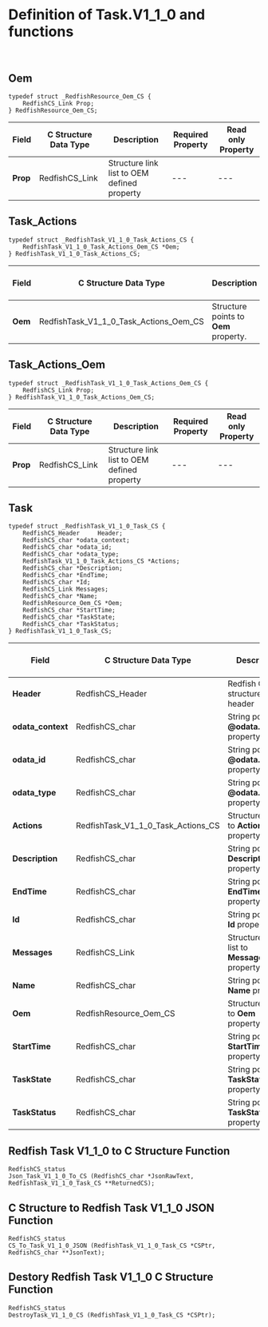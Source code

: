 # Definition of Task.V1_1_0 and functions<br><br>

## Oem
    typedef struct _RedfishResource_Oem_CS {
        RedfishCS_Link Prop;
    } RedfishResource_Oem_CS;

|Field |C Structure Data Type|Description |Required Property|Read only Property
| ---  | --- | --- | --- | ---
|**Prop**|RedfishCS_Link| Structure link list to OEM defined property| ---| ---


## Task_Actions
    typedef struct _RedfishTask_V1_1_0_Task_Actions_CS {
        RedfishTask_V1_1_0_Task_Actions_Oem_CS *Oem;
    } RedfishTask_V1_1_0_Task_Actions_CS;

|Field |C Structure Data Type|Description |Required Property|Read only Property
| ---  | --- | --- | --- | ---
|**Oem**|RedfishTask_V1_1_0_Task_Actions_Oem_CS| Structure points to **Oem** property.| No| No


## Task_Actions_Oem
    typedef struct _RedfishTask_V1_1_0_Task_Actions_Oem_CS {
        RedfishCS_Link Prop;
    } RedfishTask_V1_1_0_Task_Actions_Oem_CS;

|Field |C Structure Data Type|Description |Required Property|Read only Property
| ---  | --- | --- | --- | ---
|**Prop**|RedfishCS_Link| Structure link list to OEM defined property| ---| ---


## Task
    typedef struct _RedfishTask_V1_1_0_Task_CS {
        RedfishCS_Header     Header;
        RedfishCS_char *odata_context;
        RedfishCS_char *odata_id;
        RedfishCS_char *odata_type;
        RedfishTask_V1_1_0_Task_Actions_CS *Actions;
        RedfishCS_char *Description;
        RedfishCS_char *EndTime;
        RedfishCS_char *Id;
        RedfishCS_Link Messages;
        RedfishCS_char *Name;
        RedfishResource_Oem_CS *Oem;
        RedfishCS_char *StartTime;
        RedfishCS_char *TaskState;
        RedfishCS_char *TaskStatus;
    } RedfishTask_V1_1_0_Task_CS;

|Field |C Structure Data Type|Description |Required Property|Read only Property
| ---  | --- | --- | --- | ---
|**Header**|RedfishCS_Header|Redfish C structure header|---|---
|**odata_context**|RedfishCS_char| String pointer to **@odata.context** property.| No| No
|**odata_id**|RedfishCS_char| String pointer to **@odata.id** property.| No| No
|**odata_type**|RedfishCS_char| String pointer to **@odata.type** property.| No| No
|**Actions**|RedfishTask_V1_1_0_Task_Actions_CS| Structure points to **Actions** property.| No| No
|**Description**|RedfishCS_char| String pointer to **Description** property.| No| Yes
|**EndTime**|RedfishCS_char| String pointer to **EndTime** property.| No| Yes
|**Id**|RedfishCS_char| String pointer to **Id** property.| Yes| Yes
|**Messages**|RedfishCS_Link| Structure link list to **Messages** property.| No| No
|**Name**|RedfishCS_char| String pointer to **Name** property.| Yes| Yes
|**Oem**|RedfishResource_Oem_CS| Structure points to **Oem** property.| No| No
|**StartTime**|RedfishCS_char| String pointer to **StartTime** property.| No| Yes
|**TaskState**|RedfishCS_char| String pointer to **TaskState** property.| No| Yes
|**TaskStatus**|RedfishCS_char| String pointer to **TaskStatus** property.| No| Yes
## Redfish Task V1_1_0 to C Structure Function
    RedfishCS_status
    Json_Task_V1_1_0_To_CS (RedfishCS_char *JsonRawText, RedfishTask_V1_1_0_Task_CS **ReturnedCS);

## C Structure to Redfish Task V1_1_0 JSON Function
    RedfishCS_status
    CS_To_Task_V1_1_0_JSON (RedfishTask_V1_1_0_Task_CS *CSPtr, RedfishCS_char **JsonText);

## Destory Redfish Task V1_1_0 C Structure Function
    RedfishCS_status
    DestroyTask_V1_1_0_CS (RedfishTask_V1_1_0_Task_CS *CSPtr);

